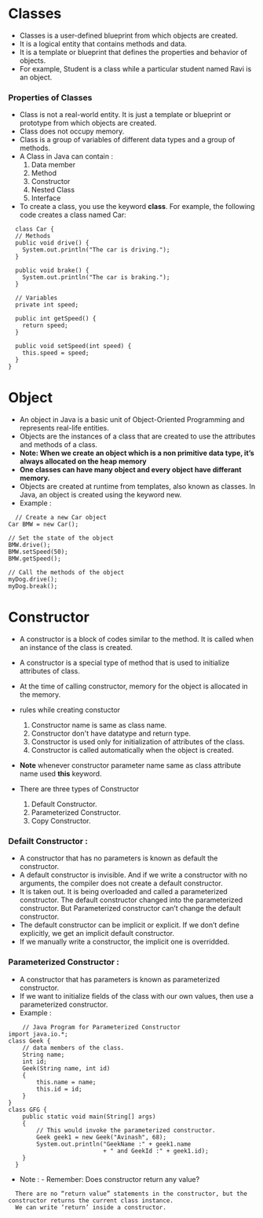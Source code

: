 # Classes
-  Classes is a user-defined blueprint from which objects are created.
-  It is a logical entity that contains methods and data.
-  It is a template or blueprint that defines the properties and behavior of objects.
-  For example, Student is a class while a particular student named Ravi is an object.
### Properties of Classes
- Class is not a real-world entity. It is just a template or blueprint or prototype from which objects are created.
- Class does not occupy memory.
- Class is a group of variables of different data types and a group of methods.
- A Class in Java can contain :
  1. Data member
  2. Method
  3. Constructor
  4. Nested Class
  5. Interface
- To create a class, you use the keyword **class**. For example, the following code creates a class named Car:
```
  class Car {
  // Methods
  public void drive() {
    System.out.println("The car is driving.");
  }

  public void brake() {
    System.out.println("The car is braking.");
  }

  // Variables
  private int speed;

  public int getSpeed() {
    return speed;
  }

  public void setSpeed(int speed) {
    this.speed = speed;
  }
}
```

# Object
- An object in Java is a basic unit of Object-Oriented Programming and represents real-life entities.
- Objects are the instances of a class that are created to use the attributes and methods of a class.
- **Note: When we create an object which is a non primitive data type, it’s always allocated on the heap memory**
- **One classes can have many object and every object have differant memory.**
- Objects are created at runtime from templates, also known as classes. In Java, an object is created using the keyword new.
- Example :
```
  // Create a new Car object
Car BMW = new Car();

// Set the state of the object
BMW.drive();
BMW.setSpeed(50);
BMW.getSpeed();

// Call the methods of the object
myDog.drive();
myDog.break();
```

# Constructor
- A constructor is a block of codes similar to the method. It is called when an instance of the class is created.
- A constructor is a special type of method that is used to initialize attributes of class. 
- At the time of calling constructor, memory for the object is allocated in the memory.
  
- rules while creating constuctor
  1. Constructor name is same as class name.
  2. Constructor don't have datatype and return type.
  3. Constructor is used only for initialization of attributes of the class.
  4. Constructor is called automatically when the object is created.
     
- **Note** whenever constructor parameter name same as class attribute name used **this** keyword.

- There are three types of Constructor
  1. Default Constructor.
  2. Parameterized Constructor.
  3. Copy Constructor.
### Defailt Constructor : 
  - A constructor that has no parameters is known as default the constructor.
  - A default constructor is invisible. And if we write a constructor with no arguments, the compiler does not create a default constructor.
  - It is taken out. It is being overloaded and called a parameterized constructor. The default constructor changed into the parameterized constructor. But Parameterized constructor can’t change the default constructor.
  - The default constructor can be implicit or explicit. If we don’t define explicitly, we get an implicit default constructor.
  - If we manually write a constructor, the implicit one is overridded.
### Parameterized Constructor :
  - A constructor that has parameters is known as parameterized constructor.
  - If we want to initialize fields of the class with our own values, then use a parameterized constructor.
  - Example :
```
    // Java Program for Parameterized Constructor
import java.io.*;
class Geek {
    // data members of the class.
    String name;
    int id;
    Geek(String name, int id)
    {
        this.name = name;
        this.id = id;
    }
}
class GFG {
    public static void main(String[] args)
    {
        // This would invoke the parameterized constructor.
        Geek geek1 = new Geek("Avinash", 68);
        System.out.println("GeekName :" + geek1.name
                           + " and GeekId :" + geek1.id);
    }
  }
```
- Note : - Remember: Does constructor return any value?
```
  There are no “return value” statements in the constructor, but the constructor returns the current class instance.
  We can write ‘return’ inside a constructor.
```
